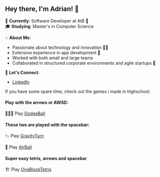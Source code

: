 ## Hey there, I'm Adrian! 👋

🏢 **Currently**: Software Developer at AtB 🚌  
🎓 **Studying**: Master's in Computer Science  

💡 **About Me**:
- Passionate about technology and innovation 🧑‍💻
- Extensive experience in app development 📱
- Worked with both small and large teams 
- Collaborated in structured corporate environments and agile startups 🚀

🔗 **Let's Connect**:
- [LinkedIn](https://www.linkedin.com/in/adrian-wist-hakvåg/)


If you have some spare time, check out the games i made in highschool.

#### Play with the arrows or AWSD:
🤹🏻‍♂️ Play [DodgeBall](https://htmlpreview.github.io/?https://github.com/adriawh/Highschool/blob/main/DodgeBall.html)

#### These two are played with the spacebar:
📉 Play [GravityTurn](https://htmlpreview.github.io/?https://github.com/adriawh/Highschool/blob/main/Gravity-turn.html)

🏐 Play [AirBall](https://htmlpreview.github.io/?https://github.com/adriawh/Highschool/blob/main/AirBall.html)

#### Super easy tetris, arrows and spacebar
🏗 Play [OneBlockTetris](https://htmlpreview.github.io/?https://github.com/adriawh/Highschool/blob/main/OneBlockTetris.html)
